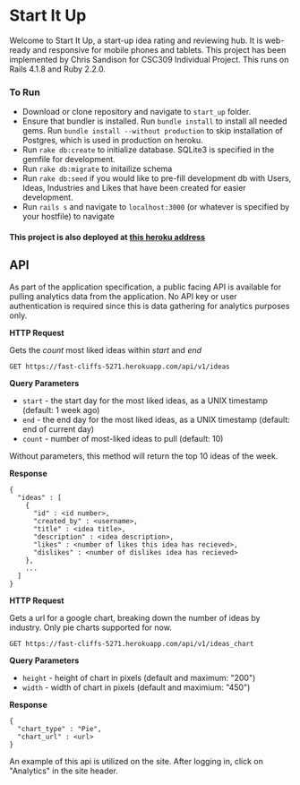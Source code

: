 # Start It Up

Welcome to Start It Up, a start-up idea rating and reviewing hub. It is web-ready and responsive for mobile phones and tablets. This project has been implemented by Chris Sandison for CSC309 Individual Project. This runs on Rails 4.1.8 and Ruby 2.2.0. 

### To Run

* Download or clone repository and navigate to `start_up` folder.
* Ensure that bundler is installed. Run `bundle install` to install all needed gems. Run `bundle install --without production` to skip installation of Postgres, which is used in production on heroku.
* Run `rake db:create` to initialize database. SQLite3 is specified in the gemfile for development.
* Run `rake db:migrate` to initailize schema
* Run `rake db:seed` if you would like to pre-fill development db with Users, Ideas, Industries and Likes that have been created for easier development.
* Run `rails s` and navigate to `localhost:3000` (or whatever is specified by your hostfile) to navigate

#### This project is also deployed at [this heroku address](https://fast-cliffs-5271.herokuapp.com/)

## API

As part of the application specification, a public facing API is available for pulling analytics data from the application. No API key or user authentication is required since this is data gathering for analytics purposes only.

**HTTP Request**

Gets the *count* most liked ideas within *start* and *end*

`GET https://fast-cliffs-5271.herokuapp.com/api/v1/ideas`

**Query Parameters**

* `start` - the start day for the most liked ideas, as a UNIX timestamp (default: 1 week ago)
* `end` - the end day for the most liked ideas, as a UNIX timestamp (default: end of current day)
* `count` - number of most-liked ideas to pull (default: 10)


Without parameters, this method will return the top 10 ideas of the week.

**Response**

```
{ 
  "ideas" : [
    {
      "id" : <id number>,
      "created_by" : <username>,
      "title" : <idea title>,
      "description" : <idea description>,
      "likes" : <number of likes this idea has recieved>,
      "dislikes" : <number of dislikes idea has recieved>
    },
    ...
  ]
}
```

**HTTP Request**

Gets a url for a google chart, breaking down the number of ideas by industry. Only pie charts supported for now.

`GET https://fast-cliffs-5271.herokuapp.com/api/v1/ideas_chart`

**Query Parameters**

* `height` - height of chart in pixels (default and maximum: "200")
* `width` - width of chart in pixels (default and maximium: "450")

**Response**

```
{
  "chart_type" : "Pie",
  "chart_url" : <url>
}
```

An example of this api is utilized on the site. After logging in, click on "Analytics" in the site header.